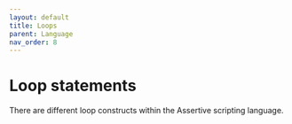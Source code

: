 ```yaml
---
layout: default
title: Loops
parent: Language
nav_order: 8
---
```


# Loop statements
There are different loop constructs within the Assertive scripting language.

